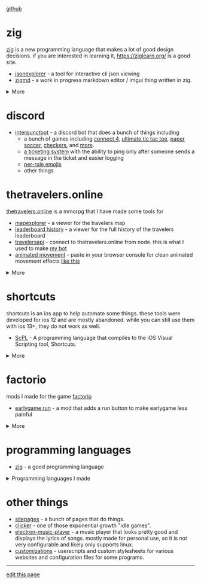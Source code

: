 [github](https://github.com/pfgithub)

# zig

[zig](https://ziglang.org) is a new programming language that makes a lot of good design decisions. if
you are interested in learning it, https://ziglearn.org/ is a good site.

- [jsonexplorer](https://github.com/pfgithub/jsonexplorer) - a tool for interactive cli json viewing
- [zigmd](https://github.com/pfgithub/zigmd) - a work in progress markdown editor / imgui thing
  written in zig.
<details>
<summary>More</summary>
<ul>
<li><a href="https://github.com/pfgithub/clipnotify">clipnotify</a> - a clone of
<a href="https://github.com/cdown/clipnotify">cdown/clipnotify</a> rewritten in zig that allows selecting which
clipboard you want to notify on (<code>primary</code> or <code>clipboard</code>). useful to display a notification when
the clipboard changes.</li>
<li><a href="https://github.com/pfgithub/zigfmt">zigfmt</a> - a wip alternative std.fmt implementation that
is hopefully better and easier to use.</li>
<li><a href="https://github.com/pfgithub/pixelcode">pixelcode</a> - a demo of a text editor that looks kind
of neat. not usable or maintained.</li>
<li><a href="https://github.com/pfgithub/qmtime">tenhourtime</a> - an xfce panel plugin for displaying time
differently.</li>
</ul>
</details>

# discord

- [interpunctbot](https://interpunct.info/) - a discord bot that does a bunch of things including
  - a bunch of games including [connect 4](https://interpunct.info/help/fun/connect4), [ultimate tic tac toe](https://interpunct.info/help/fun/ultimatetictactoe), [paper soccer](https://interpunct.info/help/fun/papersoccer), [checkers](https://interpunct.info/help/fun/checkers), and [more](https://interpunct.info/help/fun).
  - [a ticketing system](https://interpunct.info/help/ticket) with the ability to ping only after someone sends a message in the ticket and easier logging
  - [per-role emojis](https://interpunct.info/help/fun/emoji)
  - other things
  
# thetravelers.online

[thetravelers.online](https://thetravelers.online) is a mmorpg that I have made some tools for

- [mapexplorer](https://pfg.pw/mapexplorer/) - a viewer for the travelers map
- [leaderboard history](https://pfg.pw/travelersleaderboard/player) - a viewer for the full history of the travelers leaderboard
- [travelersapi](https://github.com/pfgithub/travelersapi) - connect to thetravelers.online from node. this is what I used to make [my bot](https://github.com/pfgithub/thetravelers-bot)
- [animated movement](https://github.com/pfgithub/customizations/blob/master/userscripts/thetravelers.online/animatemovement.user.js) - paste in your browser console for clean animated movement effects [like this](https://media.discordapp.net/attachments/638392611173826567/745821609419472987/Peek_2020-08-19_18-48.gif)
<details>
<summary>More</summary>
<ul>
<li><a href="https://pfg.pw/travelersevents/travel-travel.html">events</a> - explore the events I have visited. the <a href="https://thetravelers.miraheze.org/wiki/Locations">wiki</a> is probably more useful than this</li>
<li><a href="https://github.com/pfgithub/travelers-wikigen">wikigen</a> - generate initial item descriptions for the <a href="https://thetravelers.miraheze.org/wiki/Locations">wiki</a></li>
</ul>
</details>
  
# shortcuts

shortcuts is an ios app to help automate some things.
these tools were developed for ios 12 and are mostly abandoned. while you can still use them with ios 13+,
they do not work as well.

- [ScPL](https://scpl.dev) - A programming language that compiles to the iOS Visual
  Scripting tool, Shortcuts.
<details>
<summary>More</summary>
<ul>
<li><a href="https://github.com/pfgithub/scpl-actions">ScPL Actions</a> - a work in progress previewer
and editor for iOS 13 shortcuts.</li>
</ul>
</details>
  
# factorio

mods I made for the game [factorio](https://factorio.com/)

- [earlygame run](https://mods.factorio.com/mod/earlygame-run) - a mod that adds
  a run button to make earlygame less painful

<details>
<summary>More</summary>
<ul>
<li><a href="https://mods.factorio.com/mod/one-health">one-health</a> - a mod made by request
that makes all entities start at one hp so you have to repair them. I have never
actually used this mod in a playthrough and don&#39;t plan to, it sounds terrible.</li>
<li><a href="https://mods.factorio.com/mod/liquid-science">liquid science</a> - turns science
into a liquid. it&#39;s pretty bad, I have never used this in a real playthrough</li>
<li>(planned) a mod that allows you to deposit science packs and then research any
science immediately so you don&#39;t have to constantly be deciding what to research
next and can actually use the new items you get from research.
either.</li>
</ul>
</details>

# programming languages

- [zig](https://github.com/ziglang/zig) - a good programming language

<details>
<summary>Programming languages I made</summary>
<ul>
<li>(abandoned) <a href="https://scpl.dev/">ScPL</a> - mentioned above on this page</li>
<li>(abandoned) <a href="https://github.com/pfgithub/masc">masc</a> - a programming language that compiles
to human readable mips assembly.</li>
<li>(abandoned) <a href="https://pfg.pw/progsim/progsim">progsim</a> - an assembly-like programming language
intended for beginners.</li>
<li>(very wip) <a href="https://github.com/pfgithub/uilang">uilang and resyn</a> - too wip to have anything to say about
it that isn&#39;t vaporware</li>
</ul>
</details>

# other things

- [sitepages](sitepages) - a bunch of pages that do things.
- [clicker](https://clicker.pfg.pw) - one of those exponential growth "idle games".
- [electron-music-player](https://github.com/pfgithub/electron-music-player) - a music
  player that looks pretty good and displays the lyrics of songs. mostly made for personal
  use, so it is not very configurable and likely only supports linux.
- [customizations](https://github.com/pfgithub/customizations) - userscripts and custom
  stylesheets for various websites and configuration files for some programs.

---

[edit this page](https://github.com/pfgithub/pfgithub.github.com/edit/master/README.md)
